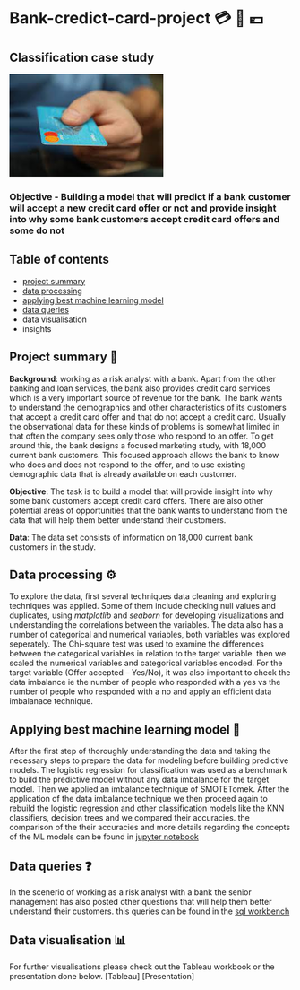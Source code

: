 # Bank-credict-card-project :credit_card: :bank: :euro:
## Classification case study
![card](https://github.com/lado007/bank-credict-card-project/blob/main/README%20files/card.jpg)
### Objective - Building a model that will predict if a bank customer will accept a new credit card offer or not and provide insight into why some bank customers accept credit card offers and some do not

## Table of contents
- [project summary](https://github.com/lado007/bank-credict-card-project/edit/main/README.md#project-summary)
- [data processing](https://github.com/lado007/bank-credict-card-project/edit/main/README.md#data-processing)
- [applying best machine learning model](https://github.com/lado007/bank-credict-card-project/edit/main/README.md#applying-best-machine-learning-model)
- [data queries](https://github.com/lado007/bank-credict-card-project/edit/main/README.md#data-queries)
- data visualisation
- insights

## Project summary 📖
**Background**: working as a risk analyst with a bank. Apart from the other banking and loan services, the bank also provides credit card services which is a very important source of revenue for the bank. The bank wants to understand the demographics and other characteristics of its customers that accept a credit card offer and that do not accept a credit card.
Usually the observational data for these kinds of problems is somewhat limited in that often the company sees only those who respond to an offer. To get around this, the bank designs a focused marketing study, with 18,000 current bank customers. This focused approach allows the bank to know who does and does not respond to the offer, and to use existing demographic data that is already available on each customer.

**Objective**: The task is to build a model that will provide insight into why some bank customers accept credit card offers. There are also other potential areas of opportunities that the bank wants to understand from the data that will help them better understand their customers.

**Data**: The data set consists of information on 18,000 current bank customers in the study.

## Data processing :gear:

To explore the data, first several techniques data cleaning and exploring techniques was applied. Some of them include checking null values and duplicates, using _matplotlib_ and _seaborn_ for developing visualizations and understanding the correlations between the variables.
The data also has a number of categorical and numerical variables, both variables was explored seperately. The Chi-square test was used to examine the differences between the categorical variables in relation to the target variable. then we scaled the numerical variables and categorical variables encoded.
For the target variable (Offer accepted – Yes/No), it was also important to check the data imbalance ie the number of people who responded with a yes vs the number of people who responded with a no and apply an efficient data imbalanace technique.

## Applying best machine learning model :robot:
After the first step of thoroughly understanding the data and taking the necessary steps to prepare the data for modeling before building predictive models. The logistic regression for classification was used as a benchmark to build the predictive model without any data imbalance for the target model. Then we applied an imbalance technique of SMOTETomek. After the application of the data imbalance technique we then proceed again to rebuild the logistic regression and other classification models like the KNN classifiers, decision trees and we compared their accuracies. the comparison of the their accuracies and more details regarding the concepts of the ML models can be found in [jupyter notebook](https://github.com/lado007/bank-credict-card-project/blob/main/codes/credit_card_project.ipynb)

## Data queries :question:
In the scenerio of working as a risk analyst with a bank the senior management has also posted other questions that will help them better understand their customers.
this queries can be found in the [sql workbench](https://github.com/lado007/bank-credict-card-project/blob/main/sql%20queries/sql%20queries%20for%20bank%20project.sql)

## Data visualisation :bar_chart:
For further visualisations please check out the Tableau workbook or the presentation done below.
[Tableau]
[Presentation]


